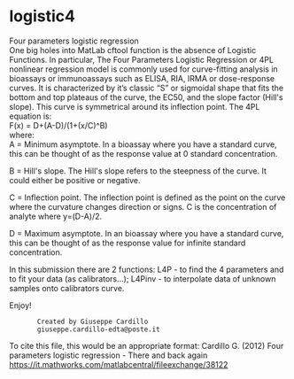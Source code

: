 # logistic4
Four parameters logistic regression <br/>
One big holes into MatLab cftool function is the absence of Logistic Functions. In particular, The Four Parameters Logistic Regression or 4PL nonlinear regression model is commonly used for curve-fitting analysis in bioassays or immunoassays such as ELISA, RIA, IRMA or dose-response curves. It is characterized by it’s classic “S” or sigmoidal shape that fits the bottom and top plateaus of the curve, the EC50, and the slope factor (Hill's slope). This curve is symmetrical around its inflection point.
The 4PL equation is:<br/>
F(x) = D+(A-D)/(1+(x/C)^B)<br/>
where:<br/>
A = Minimum asymptote. In a bioassay where you have a standard curve, this can be thought of as the response value at 0 standard concentration.

B = Hill's slope. The Hill's slope refers to the steepness of the curve. It could either be positive or negative.

C = Inflection point. The inflection point is defined as the point on the
curve where the curvature changes direction or signs. C is the concentration of analyte where y=(D-A)/2.

D = Maximum asymptote. In an bioassay where you have a standard curve, this can be thought of as the response value for infinite standard concentration.

In this submission there are 2 functions:
L4P - to find the 4 parameters and to fit your data (as calibrators...);
L4Pinv - to interpolate data of unknown samples onto calibrators curve.

Enjoy!

           Created by Giuseppe Cardillo
           giuseppe.cardillo-edta@poste.it
           
To cite this file, this would be an appropriate format:
Cardillo G. (2012) Four parameters logistic regression - There and back again
https://it.mathworks.com/matlabcentral/fileexchange/38122
